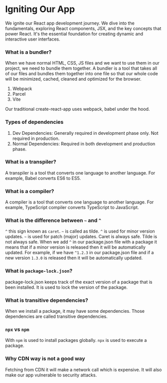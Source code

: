 # Igniting Our App

We ignite our React app development journey. We dive into the fundamentals, exploring React components, JSX, and the key concepts that power React. It's the essential foundation for creating dynamic and interactive user interfaces.

### What is a bundler?

When we have normal HTML, CSS, JS files and we want to use them in our project, we need to bundle them together. A bundler is a tool that takes all of our files and bundles them together into one file so that our whole code will be minimized, cached, cleaned and optimized for the browser.

1. Webpack
2. Parcel
3. Vite

Our traditional create-react-app uses webpack, babel under the hood.

### Types of dependencies

1. Dev Dependencies: Generally required in development phase only. Not required in production.
2. Normal Dependencies: Required in both development and production phase.

### What is a transpiler?

A transpiler is a tool that converts one language to another language. For example, Babel converts ES6 to ES5.

### What is a compiler?

A compiler is a tool that converts one language to another language. For example, TypeScript compiler converts TypeScript to JavaScript.

### What is the difference between `~` and `^`

`^` this sign known as `caret`. `~` is called as tilde. `^` is used for minor version updates. `~` is used for patch (major) updates. Caret is always safe. Tilde is not always safe. When we add `^` in our package.json file with a package it means that if a minor version is released then it will be automatically updated. For example, if we have `^1.2.3` in our package.json file and if a new version `1.3.0` is released then it will be automatically updated.

### What is `package-lock.json`?

package-lock.json keeps track of the exact version of a package that is been installed. It is used to lock the version of the package.

### What is transitive dependencies?

When we install a package, it may have some dependencies. Those dependencies are called transitive dependencies.

### `npx` vs `npm`

With `npm` is used to install packages globally. `npx` is used to execute a package.

### Why CDN way is not a good way
Fetching from CDN it will make a network call which is expensive. It will also make our app vulnerable to security attacks.
